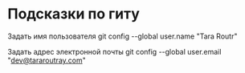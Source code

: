 # Подсказки по гиту

Задать имя пользователя
git config --global user.name "Tara Routr"

Задать адрес электронной почты
git config --global user.email "dev@tararoutray.com"
